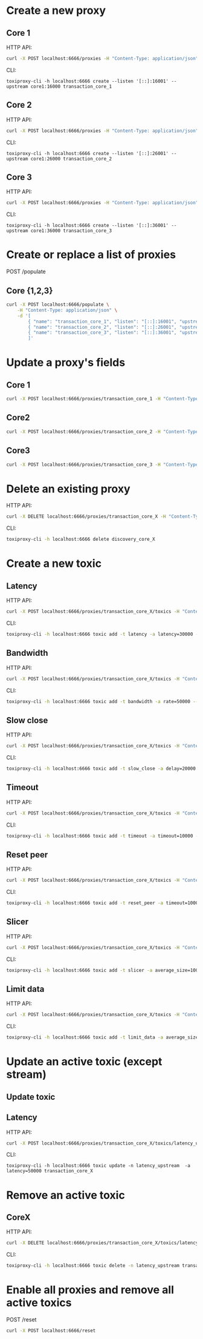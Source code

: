 # Create a new proxy

## Core 1

HTTP API:

```bash
curl -X POST localhost:6666/proxies -H "Content-Type: application/json" -d '{ "name": "transaction_core_1", "listen": "[::]:16001", "upstream": "core1:16000", "enabled": true}'
```

CLI:

```
toxiproxy-cli -h localhost:6666 create --listen '[::]:16001' --upstream core1:16000 transaction_core_1
```

## Core 2

HTTP API:

```bash
curl -X POST localhost:6666/proxies -H "Content-Type: application/json" -d '{ "name": "transaction_core_2", "listen": "[::]:26001", "upstream": "core2:26000", "enabled": true}'
```

CLI:
```
toxiproxy-cli -h localhost:6666 create --listen '[::]:26001' --upstream core1:26000 transaction_core_2
```

## Core 3

HTTP API:

```bash
curl -X POST localhost:6666/proxies -H "Content-Type: application/json" -d '{ "name": "transaction_core_3", "listen": "[::]:36001", "upstream": "core3:36000", "enabled": true}'
```

CLI:

```
toxiproxy-cli -h localhost:6666 create --listen '[::]:36001' --upstream core1:36000 transaction_core_3
```

# Create or replace a list of proxies
POST /populate

## Core {1,2,3}
```bash
curl -X POST localhost:6666/populate \
    -H "Content-Type: application/json" \
    -d '[
        { "name": "transaction_core_1", "listen": "[::]:16001", "upstream": "core1:16000", "enabled": true},
        { "name": "transaction_core_2", "listen": "[::]:26001", "upstream": "core2:26000", "enabled": true},
        { "name": "transaction_core_3", "listen": "[::]:36001", "upstream": "core3:36000", "enabled": true}
        ]'
```

# Update a proxy's fields

## Core 1
```bash
curl -X POST localhost:6666/proxies/transaction_core_1 -H "Content-Type: application/json" -d '{"listen": "[::]:16001", "upstream": "core1:16000", "enabled": false}'
```
## Core2
```bash
curl -X POST localhost:6666/proxies/transaction_core_2 -H "Content-Type: application/json" -d '{"listen": "[::]:26001", "upstream": "core2:26000", "enabled": false}'
```
## Core3
```bash
curl -X POST localhost:6666/proxies/transaction_core_3 -H "Content-Type: application/json" -d '{"listen": "[::]:36001", "upstream": "core2:36000", "enabled": false}'
```

# Delete an existing proxy

HTTP API:

```bash
curl -X DELETE localhost:6666/proxies/transaction_core_X -H "Content-Type: application/json"
```

CLI:

```bash
toxiproxy-cli -h localhost:6666 delete discovery_core_X
```

# Create a new toxic

## Latency

HTTP API:

```bash
curl -X POST localhost:6666/proxies/transaction_core_X/toxics -H "Content-Type: application/json" -d '{ "type": "latency", "attributes":{"latency":30000,"jitter":1000}, "stream":"upstream"}'
```

CLI:

```bash
toxiproxy-cli -h localhost:6666 toxic add -t latency -a latency=30000 -a jitter=1000 --upstream transaction_core_X
```

## Bandwidth

HTTP API:

```bash
curl -X POST localhost:6666/proxies/transaction_core_X/toxics -H "Content-Type: application/json" -d '{ "type": "bandwidth", "attributes":{"rate":10}, "stream":"upstream"}'
```

CLI:

```bash
toxiproxy-cli -h localhost:6666 toxic add -t bandwidth -a rate=50000 --upstream transaction_core_X
```

## Slow close

HTTP API:

```bash
curl -X POST localhost:6666/proxies/transaction_core_X/toxics -H "Content-Type: application/json" -d '{ "type": "slow_close", "attributes":{"delay":20000}, "stream":"upstream"}'
```

CLI:

```bash
toxiproxy-cli -h localhost:6666 toxic add -t slow_close -a delay=20000 --upstream transaction_core_X
```

## Timeout

HTTP API:

```bash
curl -X POST localhost:6666/proxies/transaction_core_X/toxics -H "Content-Type: application/json" -d '{ "type": "timeout", "attributes":{"timeout":10000}, "stream":"upstream"}'
```

CLI:

```bash
toxiproxy-cli -h localhost:6666 toxic add -t timeout -a timeout=10000 --upstream transaction_core_X
```

## Reset peer

HTTP API:

```bash
curl -X POST localhost:6666/proxies/transaction_core_X/toxics -H "Content-Type: application/json" -d '{ "type": "reset_peer", "attributes":{"timeout":1000}, "stream":"upstream"}'
```

CLI:

```bash
toxiproxy-cli -h localhost:6666 toxic add -t reset_peer -a timeout=10000 --upstream transaction_core_X
```

## Slicer

HTTP API:

```bash
curl -X POST localhost:6666/proxies/transaction_core_X/toxics -H "Content-Type: application/json" -d '{ "type": "slicer", "attributes":{"average_size":100, "size_variation":10,"delay":100}, "stream":"upstream"}'
```

CLI:

```bash
toxiproxy-cli -h localhost:6666 toxic add -t slicer -a average_size=100 -a size_variation=10 -a delay=100 --upstream transaction_core_X
```

## Limit data

HTTP API:

```bash
curl -X POST localhost:6666/proxies/transaction_core_X/toxics -H "Content-Type: application/json" -d '{ "type": "limit_data", "attributes":{"bytes":100}, "stream":"upstream"}'
```

CLI:

```bash
toxiproxy-cli -h localhost:6666 toxic add -t limit_data -a average_size=100 -a bytes=100 --upstream transaction_core_X
```

# Update an active toxic (except stream)

## Update toxic
## Latency

HTTP API:

```bash
curl -X POST localhost:6666/proxies/transaction_core_X/toxics/latency_upstream -H "Content-Type: application/json" -d '{ "type": "latency", "attributes":{"latency":20000,"jitter":800}}'
```

CLI:

```
toxiproxy-cli -h localhost:6666 toxic update -n latency_upstream  -a latency=50000 transaction_core_X
```

# Remove an active toxic

## CoreX

HTTP API:

```bash
curl -X DELETE localhost:6666/proxies/transaction_core_X/toxics/latency_upstream
```

CLI:
```bash
toxiproxy-cli -h localhost:6666 toxic delete -n latency_upstream transaction_core_X
```


# Enable all proxies and remove all active toxics
POST /reset

```bash
curl -X POST localhost:6666/reset
```

